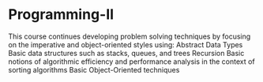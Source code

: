 # Programming-II
This course continues developing problem solving techniques by focusing on the imperative and object-oriented styles using:
    Abstract Data Types
    Basic data structures such as stacks, queues, and trees
    Recursion
    Basic notions of algorithmic efficiency and performance analysis in the context of sorting algorithms
    Basic Object-Oriented techniques
